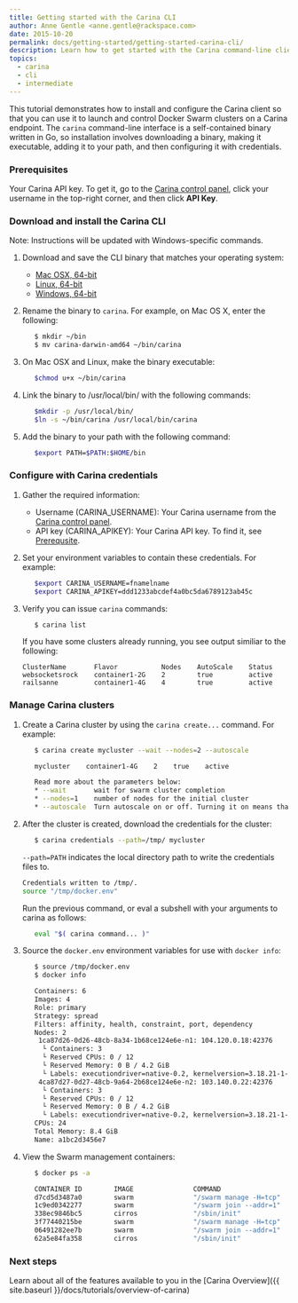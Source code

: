 ```yaml
---
title: Getting started with the Carina CLI
author: Anne Gentle <anne.gentle@rackspace.com>
date: 2015-10-20
permalink: docs/getting-started/getting-started-carina-cli/
description: Learn how to get started with the Carina command-line client (CLI) by installing, configuring, and performing commands
topics:
  - carina
  - cli
  - intermediate
---
```

This tutorial demonstrates how to install and configure the Carina client so that you can use it to launch and control Docker Swarm clusters on a Carina endpoint. The `carina` command-line interface is a self-contained binary written in Go, so installation involves downloading a binary, making it executable, adding it to your path, and then configuring it with credentials.

### Prerequisites <a name="Prereq"></a>

Your Carina API key. To get it, go to the [Carina control panel](app.getcarina.com), click your username in the top-right corner, and then click **API Key**.

### Download and install the Carina CLI

Note: Instructions will be updated with Windows-specific commands.

1. Download and save the CLI binary that matches your operating system:

   * [Mac OSX, 64-bit](https://github.com/rackerlabs/carina/releases/download/0.4.0/carina-darwin-amd64)
   * [Linux, 64-bit](https://github.com/rackerlabs/carina/releases/download/0.4.0/carina-linux-amd64)
   * [Windows, 64-bit](https://github.com/rackerlabs/carina/releases/download/0.4.0/carina.exe)

2. Rename the binary to `carina`. For example, on Mac OS X, enter the following:

   ```bash
      $ mkdir ~/bin
      $ mv carina-darwin-amd64 ~/bin/carina
   ```

3. On Mac OSX and Linux, make the binary executable:

   ```bash
      $chmod u+x ~/bin/carina
   ```
   
4. Link the binary to /usr/local/bin/ with the following commands:

   ```bash
      $mkdir -p /usr/local/bin/
      $ln -s ~/bin/carina /usr/local/bin/carina
   ```   

5. Add the binary to your path with the following command:

   ```bash
      $export PATH=$PATH:$HOME/bin
   ```

### Configure with Carina credentials

1. Gather the required information:

   * Username (CARINA_USERNAME): Your Carina username from the [Carina control panel](app.getcarina.com).
   * API key (CARINA_APIKEY): Your Carina API key. To find it, see [Prerequsite](#Prereq).

2. Set your environment variables to contain these credentials. For example:

   ```bash
      $export CARINA_USERNAME=fnamelname
      $export CARINA_APIKEY=ddd1233abcdef4a0bc5da6789123ab45c
   ```

3. Verify you can issue `carina` commands:

   ```bash
      $ carina list
   ```
   If you have some clusters already running, you see output similiar to the following:
   
   ```
   ClusterName       Flavor           Nodes    AutoScale    Status
   websocketsrock    container1-2G    2        true         active
   railsanne         container1-4G    4        true         active
   ```
   
### Manage Carina clusters

1. Create a Carina cluster by using the `carina create...` command. For example:

   ```bash
      $ carina create mycluster --wait --nodes=2 --autoscale

      mycluster    container1-4G    2    true    active

      Read more about the parameters below:
      * --wait       wait for swarm cluster completion
      * --nodes=1    number of nodes for the initial cluster
      * --autoscale  Turn autoscale on or off. Turning it on means that Carina automatically adds segments as they are needed.
   ```
   
2. After the cluster is created, download the credentials for the cluster:

   ```bash
      $ carina credentials --path=/tmp/ mycluster
   ```
   `--path=PATH` indicates the local directory path to write the credentials files to.

   ```bash
   Credentials written to /tmp/.
   source "/tmp/docker.env"
   ```
   Run the previous command, or eval a subshell with your arguments to carina as follows:
   
   ```bash
      eval "$( carina command... )"
   ```

3. Source the `docker.env` environment variables for use with `docker info`:

   ```bash
      $ source /tmp/docker.env
      $ docker info

      Containers: 6
      Images: 4
      Role: primary
      Strategy: spread
      Filters: affinity, health, constraint, port, dependency
      Nodes: 2
       1ca87d26-0d26-48cb-8a34-1b68ce124e6e-n1: 104.120.0.18:42376
        └ Containers: 3
        └ Reserved CPUs: 0 / 12
        └ Reserved Memory: 0 B / 4.2 GiB
        └ Labels: executiondriver=native-0.2, kernelversion=3.18.21-1-rackos, operatingsystem=Debian GNU/Linux 7 (wheezy)     (containerized), storagedriver=aufs
       4ca87d27-0d27-48cb-9a64-2b68ce124e6e-n2: 103.140.0.22:42376
        └ Containers: 3
        └ Reserved CPUs: 0 / 12
        └ Reserved Memory: 0 B / 4.2 GiB
        └ Labels: executiondriver=native-0.2, kernelversion=3.18.21-1-rackos, operatingsystem=Debian GNU/Linux 7 (wheezy) (containerized), storagedriver=aufs
      CPUs: 24
      Total Memory: 8.4 GiB
      Name: a1bc2d3456e7
   ```
   
4. View the Swarm management containers:

   ```bash
      $ docker ps -a

      CONTAINER ID        IMAGE               COMMAND                  CREATED             STATUS              PORTS                                      NAMES
      d7cd5d3487a0        swarm               "/swarm manage -H=tcp"   12 minutes ago      Up 12 minutes       2375/tcp, 104.130.0.42:2376->2376/tcp   4ca87d27-0d27-48cb-9a64-2b68ce124e6e-n2/swarm-manager
      1c9ed0342277        swarm               "/swarm join --addr=1"   12 minutes ago      Up 12 minutes       2375/tcp                                4ca87d27-0d27-48cb-9a64-2b68ce124e6e-n2/swarm-agent
      338ec9846bc5        cirros              "/sbin/init"             12 minutes ago                                                                  4ca87d27-0d27-48cb-9a64-2b68ce124e6e-n2/swarm-data
      3f77440215be        swarm               "/swarm manage -H=tcp"   13 minutes ago      Up 13 minutes       2375/tcp, 104.130.0.48:2376->2376/tcp   4ca87d27-0d27-48cb-9a64-2b68ce124e6e-n1/swarm-manager
      06491282ee7b        swarm               "/swarm join --addr=1"   13 minutes ago      Up 13 minutes       2375/tcp                                1ca87d26-0d26-48cb-8a34-1b68ce124e6e-n1/swarm-agent
      62a5e84fa358        cirros              "/sbin/init"             13 minutes ago                                                                  4ca87d27-0d27-48cb-9a64-2b68ce124e6e-n1/swarm-data
   ```

### Next steps

Learn about all of the features available to you in the [Carina Overview]({{ site.baseurl }}/docs/tutorials/overview-of-carina)
